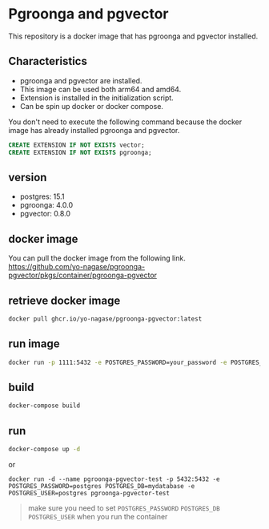 # Pgroonga and pgvector 

This repository is a docker image that has pgroonga and pgvector installed.


## Characteristics
- pgroonga and pgvector are installed.
- This image can be used both arm64 and amd64.
- Extension is installed in the initialization script.
- Can be spin up docker or docker compose.

You don't need to execute the following command because the docker image has already installed pgroonga and pgvector.

```sql
CREATE EXTENSION IF NOT EXISTS vector;
CREATE EXTENSION IF NOT EXISTS pgroonga;
```

## version
- postgres: 15.1
- pgroonga: 4.0.0
- pgvector: 0.8.0

## docker image
You can pull the docker image from the following link.
https://github.com/yo-nagase/pgroonga-pgvector/pkgs/container/pgroonga-pgvector


## retrieve docker image

```bash
docker pull ghcr.io/yo-nagase/pgroonga-pgvector:latest
```

## run image 

```bash
docker run -p 1111:5432 -e POSTGRES_PASSWORD=your_password -e POSTGRES_DB=postgres -e POSTGRES_USER=postgres ghcr.io/yo-nagase/pgroonga-pgvector:latest 

```


## build

```bash
docker-compose build
```


## run 

```bash
docker-compose up -d
```

or

```
docker run -d --name pgroonga-pgvector-test -p 5432:5432 -e POSTGRES_PASSWORD=postgres POSTGRES_DB=mydatabase -e POSTGRES_USER=postgres pgroonga-pgvector-test
```

 >make sure you need to set `POSTGRES_PASSWORD` `POSTGRES_DB` `POSTGRES_USER` when you run the container





